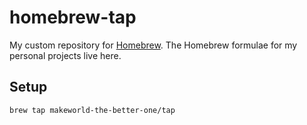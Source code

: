 # homebrew-tap

My custom repository for [Homebrew](https://brew.sh/). The Homebrew formulae for my personal projects live here.

## Setup

```shell
brew tap makeworld-the-better-one/tap
```

